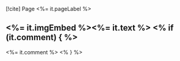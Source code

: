 [!cite] Page <%= it.pageLabel %>

<%= it.imgEmbed %><%= it.text %>
<% if (it.comment) { %>
---
<%= it.comment %>
<% } %>